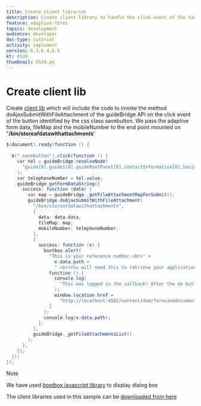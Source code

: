 ```yaml
---
title: Create client libraries
description: Create client library to handle the click event of the Save And Exit button
feature: adaptive-forms
topics: development
audience: developer
doc-type: tutorial
activity: implement
version: 6.3,6.4,6.5
kt: 6539
thumbnail: 6539.pg
---
```

# Create client lib

Create [client lib](https://docs.adobe.com/content/help/en/experience-manager-65/developing/introduction/clientlibs.html) which will include the code to invoke the method doAjaxSubmitWithFileAttachment of the guideBridge API on the click event of the button identified by the css class savebutton.  We pass the adaptive form data, fileMap and the mobileNumber to the end point mounted on "**/bin/storeafdatawithattachments**'

```java
$(document).ready(function () {
  
  $(".savebutton").click(function () {
    var tel = guideBridge.resolveNode(
      "guide[0].guide1[0].guideRootPanel[0].contactInformation[0].basicContact[0].telephoneNumber[0]"
    );
    var telephoneNumber = tel.value;
    guideBridge.getFormDataString({
      success: function (data) {
        var map = guideBridge._getFileAttachmentMapForSubmit();
        guideBridge.doAjaxSubmitWithFileAttachment(
          "/bin/storeafdatawithattachments",
          {
            data: data.data,
            fileMap: map,
            mobileNumber: telephoneNumber,
          },
          {
            success: function (x) {
              bootbox.alert(
                "This is your reference number.<br>" +
                  x.data.path +
                  " <br>You will need this to retrieve your application",
                function () {
                  console.log(
                    "This was logged in the callback! After the ok button was pressed"
                  );
                  window.location.href =
                    "http://localhost:4502/content/dam/formsanddocuments/myaccountform/jcr:content?wcmmode=disabled";
                }
              );
              console.log(x.data.path);
            },
          },
          guideBridge._getFileAttachmentsList()
        );
      },
    });
  });
});
```
>[!NOTE]
> We have used [bootbox javascript library](http://bootboxjs.com/examples.html) to display dialog box

The client libraries used in this sample can be [downloaded from here](assets/client-libraries.zip)